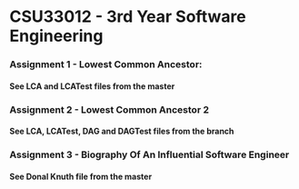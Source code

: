 # CSU33012 - 3rd Year Software Engineering
### Assignment 1 - Lowest Common Ancestor:
#### See LCA and LCATest files from the master
### Assignment 2 - Lowest Common Ancestor 2 
#### See LCA, LCATest, DAG and DAGTest files from the branch
### Assignment 3 - Biography Of An Influential Software Engineer
#### See Donal Knuth file from the master
